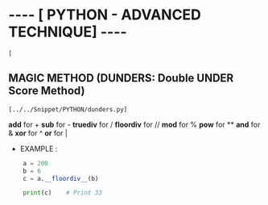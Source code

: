# ---- [ PYTHON - ADVANCED TECHNIQUE] ----

 	[
## MAGIC METHOD (DUNDERS: Double UNDER Score Method)
	[../../Snippet/PYTHON/dunders.py]
  __add__	for +
  __sub__ 	for -
  __truediv__	for /
  __floordiv__	for //
  __mod__	for %
  __pow__	for **
  __and__	for &
  __xor__	for ^
  __or__	for |


* EXAMPLE :
```python
	a = 200
	b = 6
	c = a.__floordiv__(b)

	print(c)	# Print 33
```
